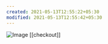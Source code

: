 ```yaml
---
created: 2021-05-13T12:55:22+05:30
modified: 2021-05-13T12:55:42+05:30
---
```


![Image](./image_picker6706469636538695894.jpg)
[[checkout]]